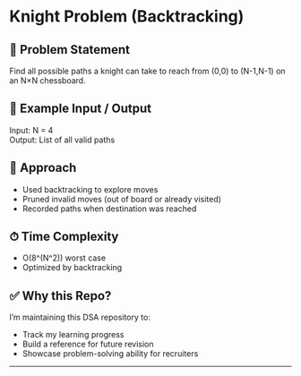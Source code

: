 # Knight Problem (Backtracking)

## 📖 Problem Statement
Find all possible paths a knight can take to reach from (0,0) to (N-1,N-1) on an N×N chessboard.

## 🧩 Example Input / Output
Input: N = 4  
Output: List of all valid paths

## 🚀 Approach
- Used backtracking to explore moves
- Pruned invalid moves (out of board or already visited)
- Recorded paths when destination was reached

## ⏱ Time Complexity
- O(8^(N^2)) worst case
- Optimized by backtracking

## ✅ Why this Repo?
I’m maintaining this DSA repository to:
- Track my learning progress
- Build a reference for future revision
- Showcase problem-solving ability for recruiters

---
